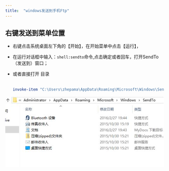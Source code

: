 ```yaml
---
title:  "windows发送到手机Ftp"
---
```


## 右键发送到菜单位置

- 右键点击系统桌面左下角的【开始】，在开始菜单中点击【运行】，

- 在运行对话框中输入：`shell:sendto`命令,点击确定或者回车，打开SendTo（发送到）窗口；

- 或者直接打开 目录

  ```powershell
  
  invoke-item "C:\Users\zhepama\AppData\Roaming\Microsoft\Windows\SendTo"
  
  ```


![](../../assets/images/2019-06-20-windows-send-to-ftp/2019-06-21-18-29-28.png)

